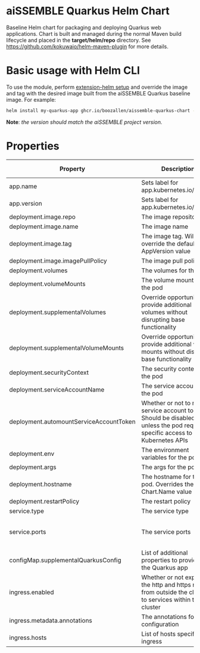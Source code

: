 # aiSSEMBLE Quarkus Helm Chart
Baseline Helm chart for packaging and deploying Quarkus web applications. Chart is built and managed during the normal Maven build lifecycle and placed in the **target/helm/repo** directory. See https://github.com/kokuwaio/helm-maven-plugin for more details. 

# Basic usage with Helm CLI
To use the module, perform [extension-helm setup](../README.md#leveraging-extensions-helm) and override the image and tag with the desired image built from the aiSSEMBLE Quarkus baseline image. For example:
```bash
helm install my-quarkus-app ghcr.io/boozallen/aissemble-quarkus-chart --version <AISSEMBLE-VERSION>
```
**Note**: *the version should match the aiSSEMBLE project version.*

# Properties
| Property                                | Description                                                                                                                      | Required Override | Default                                                                                                                                                                        |
|-----------------------------------------|----------------------------------------------------------------------------------------------------------------------------------|-------------------|--------------------------------------------------------------------------------------------------------------------------------------------------------------------------------|
 | app.name                                | Sets label for app.kubernetes.io/name                                                                                            | No                | Chart.Name (Quarkus)                                                                                                                                                           |
| app.version                             | Sets label for app.kubernetes.io/version                                                                                         | No                | Chart.AppVersion (aiSSEMBLE project version)                                                                                                                                   |
| deployment.image.repo                   | The image repository                                                                                                             | No                | NB: OSS: update with aissemble docker repository                                                                                                                           | 
| deployment.image.name                   | The image name                                                                                                                   | Yes               | boozallen/aissemble-quarkus                                                                                                                                                    | 
| deployment.image.tag                    | The image tag. Will override the default chart AppVersion value                                                                  | No                | Chart.AppVersion                                                                                                                                                               |
| deployment.image.imagePullPolicy        | The image pull policy                                                                                                            | No                | IfNotPresent                                                                                                                                                                   |
| deployment.volumes                      | The volumes for the pod                                                                                                          | No                | `/deployments/application.properties=quarkus_application_properties`                                                                                                           | 
| deployment.volumeMounts                 | The volume mounts for the pod                                                                                                    | No                | `quarkus_application_properties=supplemental-quarkus-config`                                                                                                                   |
| deployment.supplementalVolumes          | Override opportunity to provide additional volumes without disrupting base functionality                                         | No                | []                                                                                                                                                                             |
| deployment.supplementalVolumeMounts     | Override opportunity to provide additional volume mounts without disrupting base functionality                                   | No                | []                                                                                                                                                                             |
| deployment.securityContext              | The security context for the pod                                                                                                 | No                | None                                                                                                                                                                           | 
| deployment.serviceAccountName           | The service account for the pod                                                                                                  | No                | Default user in the cluster namespace                                                                                                                                          | 
| deployment.automountServiceAccountToken | Whether or not to mount service account token. Should be disabled unless the pod requires specific access to the Kubernetes APIs | No                | false                                                                                                                                                                          | 
| deployment.env                          | The environment variables for the pod                                                                                            | No                | None                                                                                                                                                                           | 
| deployment.args                         | The args for the pod                                                                                                             | No                | None                                                                                                                                                                           | 
| deployment.hostname                     | The hostname for the pod. Overrides the Chart.Name value                                                                         | No                | Chart.Name                                                                                                                                                                     | 
| deployment.restartPolicy                | The restart policy                                                                                                               | No                | Always                                                                                                                                                                         | 
| service.type                            | The service type                                                                                                                 | No                | ClusterIP                                                                                                                                                                      | 
| service.ports                           | The service ports                                                                                                                | No                | - name: http <br/>&emsp;&emsp;port: 8080<br/>&emsp;&emsp;protocol: TCP<br/>&emsp;&emsp;targetPort: 8080                                                                        |
| configMap.supplementalQuarkusConfig     | List of additional properties to provide to the Quarkus app                                                                      | No                | []                                                                                                                                                                             |
| ingress.enabled                         | Whether or not exposes the http and https routes from outside the cluster to services within the cluster                         | No                | false                                                                                                                                                                          |
| ingress.metadata.annotations            | The annotations for configuration                                                                                                | No                | None                                                                                                                                                                           |
| ingress.hosts                           | List of hosts specified for ingress                                                                                              | No                | None<br/> Note: For more information about setting up host, ref: [Ingress Spec](https://kubernetes.io/docs/reference/kubernetes-api/service-resources/ingress-v1/#IngressSpec) |

